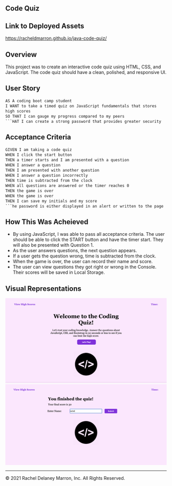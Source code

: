 ## Code Quiz

## Link to Deployed Assets 
https://racheldmarron.github.io/java-code-quiz/ 

## Overview

This project was to create an interactive code quiz using HTML, CSS, and JavaScript. The code quiz should have a clean, polished, and responsive UI.

## User Story

```
AS A coding boot camp student
I WANT to take a timed quiz on JavaScript fundamentals that stores high scores
SO THAT I can gauge my progress compared to my peers
```HAT I can create a strong password that provides greater security
```

## Acceptance Criteria

```
GIVEN I am taking a code quiz
WHEN I click the start button
THEN a timer starts and I am presented with a question
WHEN I answer a question
THEN I am presented with another question
WHEN I answer a question incorrectly
THEN time is subtracted from the clock
WHEN all questions are answered or the timer reaches 0
THEN the game is over
WHEN the game is over
THEN I can save my initials and my score
```he password is either displayed in an alert or written to the page
```

## How This Was Acheieved
<ul><li>By using JavaScript, I was able to pass all acceptance criteria. The user should be able to click the START button and have the timer start. They will also be presented with Question 1.</li>
<li>As the user answers questions, the next question appears.</li>
<li>If a user gets the question wrong, time is subtracted from the clock.</li>
<li>When the game is over, the user can record their name and score.</li>
<li>The user can view questions they got right or wrong in the Console. Their scores will be saved in Local Storage.</li></ul>

## Visual Representations

![](./assets/images/quiz-reference-1.png)
![](./assets/images/quiz-reference-2.png)


- - -
© 2021 Rachel Delaney Marron, Inc. All Rights Reserved.